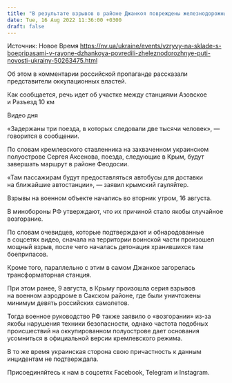 ```yaml
---
title: "В результате взрывов в районе Джанкоя повреждены железнодорожные пути"
date: Tue, 16 Aug 2022 11:36:00 +0300
draft: false
---
```

Источник: Новое Время https://nv.ua/ukraine/events/vzryvy-na-sklade-s-boepripasami-v-rayone-dzhankoya-povredili-zheleznodorozhnye-puti-novosti-ukrainy-50263475.html


 Об этом в комментарии российской пропаганде рассказали представители оккупационных властей.

Как сообщается, речь идет об участке между станциями Азовское и Разъезд 10 км

 Видео дня   

«Задержаны три поезда, в которых следовали две тысячи человек», — говорится в сообщении.

По словам кремлевского ставленника на захваченном украинском полуострове Сергея Аксенова, поезда, следующие в Крым, будут завершать маршрут в районе Феодосии.

«Там пассажирам будут предоставляться автобусы для доставки на ближайшие автостанции», — заявил крымский гауляйтер.

Взрывы на военном объекте начались во вторник утром, 16 августа.

В минобороны РФ утверждают, что их причиной стало якобы случайное возгорание.

По словам очевидцев, которые подтверждают и обнародованные в соцсетях видео, сначала на территории воинской части произошел мощный взрыв, после чего началась детонация хранившихся там боеприпасов.

Кроме того, параллельно с этим в самом Джанкое загорелась трансформаторная станция.

При этом ранее, 9 августа, в Крыму произошла серия взрывов на военном аэродроме в Сакском районе, где были уничтожены минимум девять российских самолетов.

Тогда военное руководство РФ также заявило о «возгорании» из-за якобы нарушения техники безопасности, однако частота подобных происшествий на оккупированном полуострове дает основания усомниться в официальной версии кремлевского режима.

В то же время украинская сторона свою причастность к данным инцидентам не подтверждала.

Присоединяйтесь к нам в соцсетях Facebook, Telegram и Instagram.
